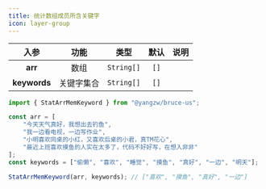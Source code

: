 ```yaml
---
title: 统计数组成员所含关键字
icon: layer-group
---
```


入参|功能|类型|默认|说明
:-:|:-:|:-:|:-:|-
**arr**|数组|`String[]`|`[]`
**keywords**|关键字集合|`String[]`|`[]`

```js
import { StatArrMemKeyword } from "@yangzw/bruce-us";

const arr = [
	"今天天气真好，我想出去钓鱼",
	"我一边看电视，一边写作业",
	"小明喜欢同桌的小红，又喜欢后桌的小君，真TM花心",
	"最近上班喜欢摸鱼的人实在太多了，代码不好好写，在想入非非"
];
const keywords = ["偷懒", "喜欢", "睡觉", "摸鱼", "真好", "一边", "明天"];

StatArrMemKeyword(arr, keywords); // ["喜欢", "摸鱼", "真好", "一边"]
```